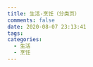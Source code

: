 ```yaml
---
title: 生活-烹饪（分类页）
comments: false
date: 2020-08-07 23:13:41
tags:
categories:
  - 生活
  - 烹饪
---
```

